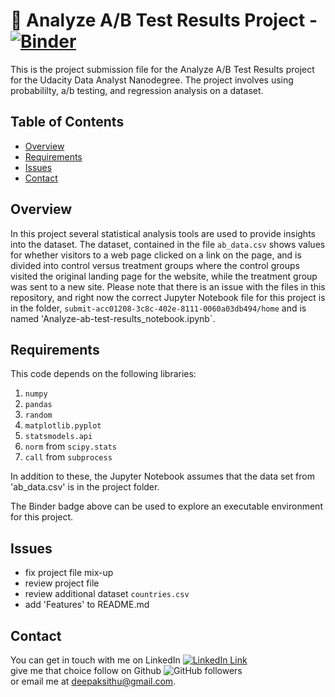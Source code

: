 # :microscope: Analyze A/B Test Results Project -  [![Binder](https://mybinder.org/badge_logo.svg)](https://mybinder.org/v2/gh/deepaksithu/Analyze_AB_Test_Results_Project/master?filepath=submit-acc01208-3c8c-402e-8111-0060a03db494%2Fhome%2FAnalyze_ab_test_results_notebook.ipynb)
This is the project submission file for the Analyze A/B Test Results project for the Udacity Data Analyst Nanodegree. The project involves using probabililty, a/b testing, and regression analysis on a dataset. 

## Table of Contents
- [Overview](#overview)
- [Requirements](#requirements) 
- [Issues](#issues) 
- [Contact](#contact)

## Overview
In this project several statistical analysis tools are used to provide insights into the dataset. The dataset, contained in the file `ab_data.csv` shows values for whether visitors to a web page clicked on a link on the page, and is divided into control versus treatment groups where the control groups visited the original landing page for the website, while the treatment group was sent to a new site. Please note that there is an issue with the files in this repository, and right now the correct Jupyter Notebook file for this project is in the folder, `submit-acc01208-3c8c-402e-8111-0060a03db494/home` and is named 'Analyze-ab-test-results_notebook.ipynb`.

## Requirements
This code depends on the following libraries:
1. `numpy`
2. `pandas`
3. `random`
4. `matplotlib.pyplot`
5. `statsmodels.api`
6. `norm` from `scipy.stats`
7. `call` from `subprocess`

In addition to these, the Jupyter Notebook assumes that the data set from 'ab_data.csv' is in the project folder.

The Binder badge above can be used to explore an executable environment for this project.

## Issues

- fix project file mix-up
- review project file
- review additional dataset `countries.csv`
- add 'Features' to README.md

## Contact
You can get in touch with me on LinkedIn [![LinkedIn Link](https://img.shields.io/badge/Connect-deepaksithu-blue.svg?logo=linkedin&longCache=true&style=social&label=Connect
)](https://www.linkedin.com/in/deepaksithu) <br>
give me that choice follow on Github      ![GitHub followers](https://img.shields.io/github/followers/deepaksithu?style=social)<br>
or email me at deepaksithu@gmail.com.
